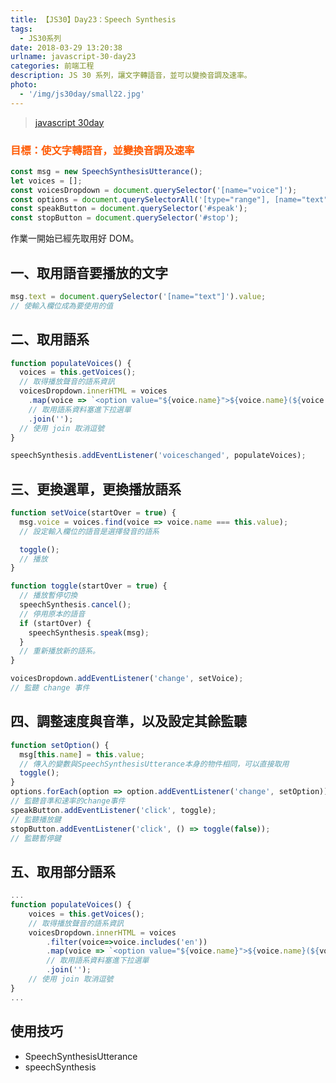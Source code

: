 ```yaml
---
title: 【JS30】Day23：Speech Synthesis
tags:
  - JS30系列
date: 2018-03-29 13:20:38
urlname: javascript-30-day23
categories: 前端工程
description: JS 30 系列，讓文字轉語音，並可以變換音調及速率。
photo:
  - '/img/js30day/small22.jpg'
---
```


> [javascript 30day](https://javascript30.com/)

<!-- more -->

### <span style="color:#ff5900">目標：使文字轉語音，並變換音調及速率</span>

```js
const msg = new SpeechSynthesisUtterance();
let voices = [];
const voicesDropdown = document.querySelector('[name="voice"]');
const options = document.querySelectorAll('[type="range"], [name="text"]');
const speakButton = document.querySelector('#speak');
const stopButton = document.querySelector('#stop');
```

作業一開始已經先取用好 DOM。

## 一、取用語音要播放的文字

```js
msg.text = document.querySelector('[name="text"]').value;
// 使輸入欄位成為要使用的值
```

## 二、取用語系

```js
function populateVoices() {
  voices = this.getVoices();
  // 取得播放聲音的語系資訊
  voicesDropdown.innerHTML = voices
    .map(voice => `<option value="${voice.name}">${voice.name}(${voice.lang})</option>`)
    // 取用語系資料塞進下拉選單
    .join('');
  // 使用 join 取消逗號
}

speechSynthesis.addEventListener('voiceschanged', populateVoices);
```

## 三、更換選單，更換播放語系

```js
function setVoice(startOver = true) {
  msg.voice = voices.find(voice => voice.name === this.value);
  // 設定輸入欄位的語音是選擇發音的語系

  toggle();
  // 播放
}

function toggle(startOver = true) {
  // 播放暫停切換
  speechSynthesis.cancel();
  // 停用原本的語音
  if (startOver) {
    speechSynthesis.speak(msg);
  }
  // 重新播放新的語系。
}

voicesDropdown.addEventListener('change', setVoice);
// 監聽 change 事件
```

## 四、調整速度與音準，以及設定其餘監聽

```js
function setOption() {
  msg[this.name] = this.value;
  // 傳入的變數與SpeechSynthesisUtterance本身的物件相同，可以直接取用
  toggle();
}
options.forEach(option => option.addEventListener('change', setOption));
// 監聽音準和速率的change事件
speakButton.addEventListener('click', toggle);
// 監聽播放鍵
stopButton.addEventListener('click', () => toggle(false));
// 監聽暫停鍵
```

## 五、取用部分語系

```js
...
function populateVoices() {
    voices = this.getVoices();
    // 取得播放聲音的語系資訊
    voicesDropdown.innerHTML = voices
        .filter(voice=>voice.includes('en'))
        .map(voice => `<option value="${voice.name}">${voice.name}(${voice.lang})</option>`)
        // 取用語系資料塞進下拉選單
        .join('');
    // 使用 join 取消逗號
}
...
```

## 使用技巧

- SpeechSynthesisUtterance
- speechSynthesis
